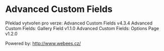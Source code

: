 Advanced Custom Fields
====

Překlad vytvořen pro verze:
Advanced Custom Fields v4.3.4
Advanced Custom Fields: Gallery Field v1.1.0
Advanced Custom Fields: Options Page v1.2.0

Powered by: http://www.webees.cz/
